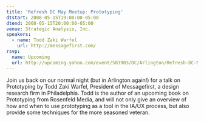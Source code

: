```yaml
---
title: 'Refresh DC May Meetup: Prototyping'
dtstart: 2008-05-15T19:00:00-05:00
dtend: 2008-05-15T20:00:00-05:00
venue: Strategic Analysis, Inc.
speakers:
  - name: Todd Zaki Warfel
    url: http://messagefirst.com/
rsvp:
  name: Upcoming
  url: http://upcoming.yahoo.com/event/583903/DC/Arlington/Refresh-DC-May-Meetup-Prototyping/Strategic-Analysis-Inc/
---
```


Join us back on our normal night (but in Arlington again!) for a talk on Prototyping by Todd Zaki Warfel, President of Messagefirst, a design research firm in Philadelphia. Todd is the author of an upcoming book on Prototyping from Rosenfeld Media, and will not only give an overview of how and when to use prototyping as a tool in the IA/UX process, but also provide some techniques for the more seasoned veteran.